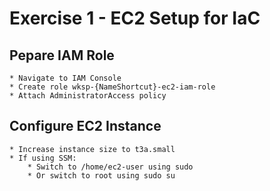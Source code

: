 # Exercise 1 - EC2 Setup for IaC

## Pepare IAM Role
    * Navigate to IAM Console
    * Create role wksp-{NameShortcut}-ec2-iam-role
    * Attach AdministratorAccess policy

## Configure EC2 Instance
    * Increase instance size to t3a.small
    * If using SSM:
        * Switch to /home/ec2-user using sudo
        * Or switch to root using sudo su